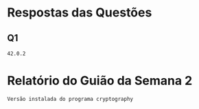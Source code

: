 # Respostas das Questões
## Q1
    42.0.2

# Relatório do Guião da Semana 2
    Versão instalada do programa cryptography